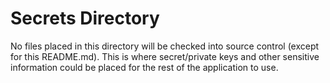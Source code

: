 # Secrets Directory
No files placed in this directory will be checked into source control (except for this README.md). This is where secret/private keys and other sensitive information could be placed for the rest of the application to use.